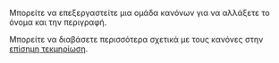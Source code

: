 Μπορείτε να επεξεργαστείτε μια ομάδα κανόνων για να αλλάξετε το όνομα και την περιγραφή.

Μπορείτε να διαβάσετε περισσότερα σχετικά με τους κανόνες στην [επίσημη τεκμηρίωση](https://docs.firefly-iii.org/advanced-concepts/piggies).